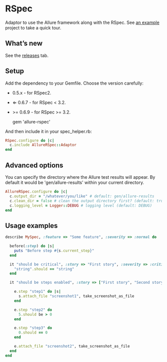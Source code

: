 # RSpec

Adaptor to use the Allure framework along with the RSpec. See [an
example](https://github.com/allure-examples/allure-rspec-example)
project to take a quick tour.

## What’s new

See the
[releases](https://github.com/allure-framework/allure-rspec/releases)
tab.

## Setup

Add the dependency to your Gemfile. Choose the version carefully:

-   0.5.x - for RSpec2.

-   ⇐ 0.6.7 - for RSpec &lt; 3.2.

-   &gt;= 0.6.9 - for RSpec &gt;= 3.2.


     gem 'allure-rspec'

And then include it in your spec\_helper.rb:

```ruby
RSpec.configure do |c|
  c.include AllureRSpec::Adaptor
end
```

## Advanced options

You can specify the directory where the Allure test results will appear.
By default it would be 'gen/allure-results' within your current
directory.

```ruby
AllureRSpec.configure do |c|
  c.output_dir = "/whatever/you/like" # default: gen/allure-results
  c.clean_dir = false # clean the output directory first? (default: true)
  c.logging_level = Logger::DEBUG # logging level (default: DEBUG)
end
```

## Usage examples

```ruby
describe MySpec, :feature => "Some feature", :severity => :normal do

  before(:step) do |s|
    puts "Before step #{s.current_step}"
  end

  it "should be critical", :story => "First story", :severity => :critical, :testId => 99 do
    "string".should == "string"
  end

  it "should be steps enabled", :story => ["First story", "Second story"], :testId => 31 do |e|

    e.step "step1" do |s|
      s.attach_file "screenshot1", take_screenshot_as_file
    end

    e.step "step2" do
      5.should be > 0
    end

    e.step "step3" do
      0.should == 0
    end

    e.attach_file "screenshot2", take_screenshot_as_file
  end
end
```
